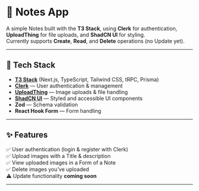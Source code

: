 # 📸 Notes App

A simple Notes built with the **T3 Stack**, using **Clerk** for authentication, **UploadThing** for file uploads, and **ShadCN UI** for styling.  
Currently supports **Create**, **Read**, and **Delete** operations (no Update yet).

---

## 🚀 Tech Stack

- **[T3 Stack](https://create.t3.gg/)** (Next.js, TypeScript, Tailwind CSS, tRPC, Prisma)
- **[Clerk](https://clerk.com/)** — User authentication & management
- **[UploadThing](https://uploadthing.com/)** — Image uploads & file handling
- **[ShadCN UI](https://ui.shadcn.com/)** — Styled and accessible UI components
- **Zod** — Schema validation
- **React Hook Form** — Form handling

---

## ✨ Features

✅ User authentication (login & register with Clerk)  
✅ Upload images with a Title & description  
✅ View uploaded images in a Form of a Note  
✅ Delete images you’ve uploaded  
⚠️ Update functionality **coming soon**  

---
